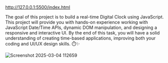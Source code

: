 http://127.0.0.1:5500/index.html

The goal of this project is to build a real-time Digital Clock using JavaScript. This project will provide you with hands-on experience working with JavaScript Date/Time APIs, dynamic DOM manipulation, and designing a responsive and interactive UI. By the end of this task, you will have a solid understanding of creating time-based applications, improving both your coding and UI/UX design skills. ⏱️✨

![Screenshot 2025-03-04 112659](https://github.com/user-attachments/assets/7fd49669-f4ee-439a-8e5b-a3695ec88107)

